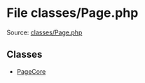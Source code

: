 File classes/Page.php
=========

Source: [classes/Page.php](https://github.com/PrestaShop/PrestaShop/blob/1.6.0.10/classes/Page.php)


Classes
-------

* [PageCore](class.PageCore.md)

